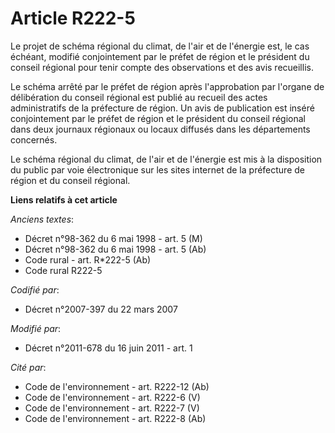 # Article R222-5

Le projet de schéma régional du climat, de l'air et de l'énergie est, le cas échéant, modifié conjointement par le préfet de
région et le président du conseil régional pour tenir compte des observations et des avis recueillis.

Le schéma arrêté par le préfet de région après l'approbation par l'organe de délibération du conseil régional est publié au
recueil des actes administratifs de la préfecture de région. Un avis de publication est inséré conjointement par le préfet de
région et le président du conseil régional dans deux journaux régionaux ou locaux diffusés dans les départements concernés.

Le schéma régional du climat, de l'air et de l'énergie est mis à la disposition du public par voie électronique sur les sites
internet de la préfecture de région et du conseil régional.

**Liens relatifs à cet article**

_Anciens textes_:

  - Décret n°98-362 du 6 mai 1998 - art. 5 (M)
  - Décret n°98-362 du 6 mai 1998 - art. 5 (Ab)
  - Code rural - art. R*222-5 (Ab)
  - Code rural R222-5

_Codifié par_:

  - Décret n°2007-397 du 22 mars 2007

_Modifié par_:

  - Décret n°2011-678 du 16 juin 2011 - art. 1

_Cité par_:

  - Code de l'environnement - art. R222-12 (Ab)
  - Code de l'environnement - art. R222-6 (V)
  - Code de l'environnement - art. R222-7 (V)
  - Code de l'environnement - art. R222-8 (Ab)
